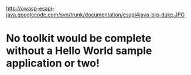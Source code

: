 http://owasp-esapi-java.googlecode.com/svn/trunk/documentation/esapi4java-big-duke.JPG

# No toolkit would be complete without a Hello World sample application or two! #